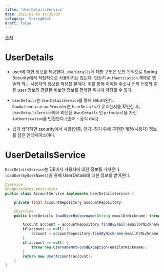 ```yaml
---
title: 'UserDetailsService'
date: 2021-02-03 18:35:00
category: 'SpringBoot'
draft: false
---  
```

[출처](https://velog.io/@hellas4/2019-11-12-0811-%EC%9E%91%EC%84%B1%EB%90%A8)

# UserDetails

- user에 대한 정보를 제공한다. `UserDetails`에 대한 구현은 보안 목적으로 Spring Security에서 직접적으로 사용되지는 않는다. 단순히 `Authentication` 객체로 캡슐화 되는 사용자의 정보를 저장할 뿐이다. 이를 통해 이메일 주소나 전화 번호와 같은 user 정보와 관련된 비보안 정보를 편리한 위치에 저장할 수 있다. 

- `UserDetails`는 `UserDetailService`를 통해 return된다. `DaoAuthenticationProvider`는 `UserDetails`가 유효한지를 확인한 후, `UserDetailsService`에서 리턴된 `UserDetails` 인 `principal`을 가진 `Authentication`을 반환한다. 
[출처 - 공식 doc]

- 쉽게 생각하면 security에서 사용(인증, 인가) 하기 위해 구현한 계정(사용자) 정보를 담은 인터페이스이다. 

# UserDetailsService

`UserDetailsService`는 DB에서 사용자에 대한 정보를 가져온다. `loadUserByUserName()`을 통해 UserDetails에 대한 정보를 받아온다.

``` java
@Service
@RequiredArgsConstructor
public class AccountService implements UserDetailsService {

    private final AccountRepository accountRepository;

    @Override
    public UserDetails loadUserByUsername(String emailOrNickname) throws UsernameNotFoundException {

        Account account = accountRepository.findByEmail(emailOrNickname);
        if(account == null) {
            account = accountRepository.findByNickname(emailOrNickname);
        }
        if(account == null) {
            throw new UsernameNotFoundException(emailOrNickname);
        }
        return new UserAccount(account);
    }
}
```


